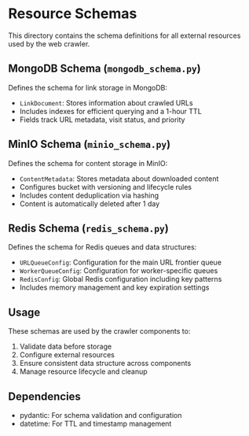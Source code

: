 # Resource Schemas

This directory contains the schema definitions for all external resources used by the web crawler.

## MongoDB Schema (`mongodb_schema.py`)

Defines the schema for link storage in MongoDB:
- `LinkDocument`: Stores information about crawled URLs
- Includes indexes for efficient querying and a 1-hour TTL
- Fields track URL metadata, visit status, and priority

## MinIO Schema (`minio_schema.py`)

Defines the schema for content storage in MinIO:
- `ContentMetadata`: Stores metadata about downloaded content
- Configures bucket with versioning and lifecycle rules
- Includes content deduplication via hashing
- Content is automatically deleted after 1 day

## Redis Schema (`redis_schema.py`)

Defines the schema for Redis queues and data structures:
- `URLQueueConfig`: Configuration for the main URL frontier queue
- `WorkerQueueConfig`: Configuration for worker-specific queues
- `RedisConfig`: Global Redis configuration including key patterns
- Includes memory management and key expiration settings

## Usage

These schemas are used by the crawler components to:
1. Validate data before storage
2. Configure external resources
3. Ensure consistent data structure across components
4. Manage resource lifecycle and cleanup

## Dependencies

- pydantic: For schema validation and configuration
- datetime: For TTL and timestamp management 